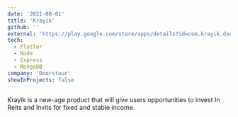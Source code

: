 ```yaml
---
date: '2021-08-01'
title: 'Krayik'
github: ''
external: 'https://play.google.com/store/apps/details?id=com.krayik.doors_tour_app'
tech:
  - Flutter
  - Node
  - Express
  - MongoDB
company: 'Doorstour'
showInProjects: false
---
```


Krayik is a new-age product that will give users opportunities to invest In Reits and Invits for fixed and stable income.
